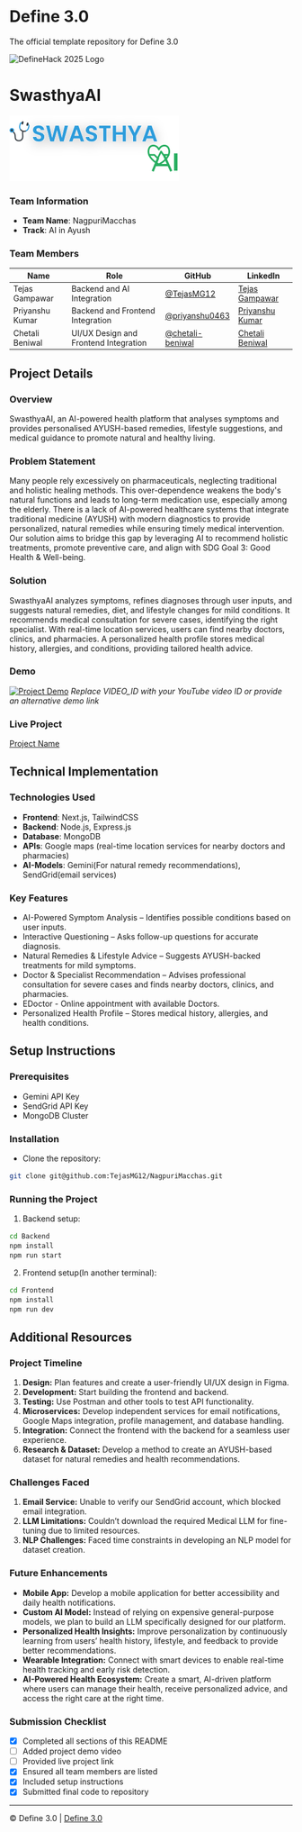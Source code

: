 
# Define 3.0
The official template repository for Define 3.0

![DefineHack 2025 Logo](https://github.com/user-attachments/assets/8173bc16-418e-4912-b500-c6427e4ba4b6)



# SwasthyaAI
 ![SwasthyaAI 2025 Logo](https://raw.githubusercontent.com/TejasMG12/NagpuriMacchas/main/Assets/logo.svg)


### Team Information
- **Team Name**: NagpuriMacchas 
- **Track**: AI in Ayush

### Team Members
| Name | Role | GitHub | LinkedIn |
|------|------|--------|----------|
|Tejas Gampawar |Backend and AI Integration  | [@TejasMG12](https://github.com/TejasMG12) | [Tejas Gampawar](https://www.linkedin.com/in/tejas-gampawar-463129258) |
|Priyanshu Kumar |Backend and Frontend Integration  | [@priyanshu0463](https://github.com/priyanshu0463) | [Priyanshu Kumar](https://www.linkedin.com/in/priyanshukp0463/) |
|Chetali Beniwal |UI/UX Design and Frontend Integration | [@chetali-beniwal](https://github.com/chetali-beniwal) | [Chetali Beniwal](https://www.linkedin.com/in/chetali-beniwal/) |


## Project Details

### Overview
SwasthyaAI, an AI-powered health platform that analyses symptoms and provides personalised AYUSH-based remedies, lifestyle suggestions, and medical guidance to promote natural and healthy living.
### Problem Statement
Many people rely excessively on pharmaceuticals, neglecting traditional and holistic healing methods. This over-dependence weakens the body's natural functions and leads to long-term medication use, especially among the elderly. There is a lack of AI-powered healthcare systems that integrate traditional medicine (AYUSH) with modern diagnostics to provide personalized, natural remedies while ensuring timely medical intervention. Our solution aims to bridge this gap by leveraging AI to recommend holistic treatments, promote preventive care, and align with SDG Goal 3: Good Health & Well-being.
### Solution
SwasthyaAI analyzes symptoms, refines diagnoses through user inputs, and suggests natural remedies, diet, and lifestyle changes for mild conditions. It recommends medical consultation for severe cases, identifying the right specialist. With real-time location services, users can find nearby doctors, clinics, and pharmacies. A personalized health profile stores medical history, allergies, and conditions, providing tailored health advice.

### Demo
[![Project Demo](https://img.youtube.com/vi/VIDEO_ID/0.jpg)](https://www.youtube.com/watch?v=VIDEO_ID)
_Replace VIDEO_ID with your YouTube video ID or provide an alternative demo link_

### Live Project
[Project Name](https://your-project-url.com)

## Technical Implementation

### Technologies Used
- **Frontend**: Next.js, TailwindCSS
- **Backend**: Node.js, Express.js
- **Database**: MongoDB
- **APIs**: Google maps (real-time location services for nearby doctors and pharmacies)
- **AI-Models**: Gemini(For natural remedy recommendations), SendGrid(email services)


### Key Features
- AI-Powered Symptom Analysis – Identifies possible conditions based on user inputs.
- Interactive Questioning – Asks follow-up questions for accurate diagnosis.
- Natural Remedies & Lifestyle Advice – Suggests AYUSH-backed treatments for mild symptoms.
- Doctor & Specialist Recommendation – Advises professional consultation for severe cases and finds nearby doctors, clinics, and pharmacies.
- EDoctor - Online appointment with available Doctors.
- Personalized Health Profile – Stores medical history, allergies, and health conditions.

## Setup Instructions

### Prerequisites
- Gemini API Key
- SendGrid API Key
- MongoDB Cluster

### Installation 
- Clone the repository:
```bash
git clone git@github.com:TejasMG12/NagpuriMacchas.git
```


### Running the Project
1. Backend setup:
```bash
cd Backend
npm install
npm run start
```
2. Frontend setup(In another terminal):
```bash
cd Frontend
npm install
npm run dev
```

## Additional Resources

### **Project Timeline**  
1. **Design:** Plan features and create a user-friendly UI/UX design in Figma.  
2. **Development:** Start building the frontend and backend.  
3. **Testing:** Use Postman and other tools to test API functionality.  
4. **Microservices:** Develop independent services for email notifications, Google Maps integration, profile management, and database handling.  
5. **Integration:** Connect the frontend with the backend for a seamless user experience.  
6. **Research & Dataset:** Develop a method to create an AYUSH-based dataset for natural remedies and health recommendations.  

### **Challenges Faced**  
1. **Email Service:** Unable to verify our SendGrid account, which blocked email integration.  
2. **LLM Limitations:** Couldn’t download the required Medical LLM for fine-tuning due to limited resources.  
3. **NLP Challenges:** Faced time constraints in developing an NLP model for dataset creation.

### **Future Enhancements**  

- **Mobile App:** Develop a mobile application for better accessibility and daily health notifications.  
- **Custom AI Model:** Instead of relying on expensive general-purpose models, we plan to build an LLM specifically designed for our platform.  
- **Personalized Health Insights:** Improve personalization by continuously learning from users’ health history, lifestyle, and feedback to provide better recommendations.  
- **Wearable Integration:** Connect with smart devices to enable real-time health tracking and early risk detection.  
- **AI-Powered Health Ecosystem:** Create a smart, AI-driven platform where users can manage their health, receive personalized advice, and access the right care at the right time.


### Submission Checklist
- [x] Completed all sections of this README
- [ ] Added project demo video
- [ ] Provided live project link
- [x] Ensured all team members are listed
- [x] Included setup instructions
- [x] Submitted final code to repository

---

© Define 3.0 | [Define 3.0](https://www.define3.xyz/)
